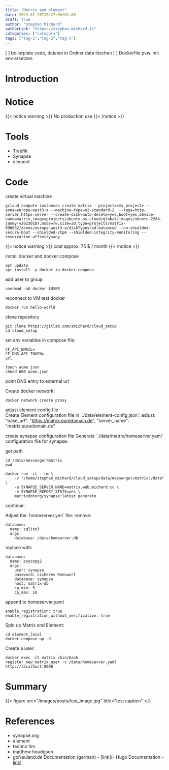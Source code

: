 ```yaml
---
title: "Matrix and element"
date: 2023-02-20T20:27:00+01:00
draft: true
author: "Stephan Michard"
authorLink: "https://stephan.michard.io"
categories: ["category"]
tags: ["tag-1","tag-2","tag-3"]
---
```


[ ] boilerplate code, dateien in Ordner data löschen
[ ] Dockerfile psw. mit env ersetzen

# Introduction

# Notice

{{< notice warning >}}
No production use
{{< /notice >}}

# Tools

- Traefik
- Synapse
- element

# Code

create virtual machine
```
gcloud compute instances create matrix --project=<my_project> --zone=europe-west3-a --machine-type=n2-standard-2  --tags=http-server,https-server --create-disk=auto-delete=yes,boot=yes,device-name=matrix,image=projects/ubuntu-os-cloud/global/images/ubuntu-2204-jammy-v20230107,mode=rw,size=20,type=projects/matrix-898032/zones/europe-west3-a/diskTypes/pd-balanced --no-shielded-secure-boot --shielded-vtpm --shielded-integrity-monitoring --reservation-affinity=any 
```
{{< notice warning >}}
cost approx. 75 $ / month
{{< /notice >}}


install docker and docker compose
```
apt update
apt install -y docker.io docker-compose
```

add user to group
```
usermod -aG docker $USER
```
reconnect to VM
test docker
```
docker run hello-world
```

clone repository
```
git clone https://gitlab.com/smichard/cloud_setup
cd cloud_setup
```

set env variables in compose file:
```
CF_API_EMAIL=
CF_DNS_API_TOKEN=
url
```

```
touch acme.json
chmod 600 acme.json
```

point DNS entry to external url

Create docker network:
```
docker network create proxy
```

adjust element config file  
Create Element configuration file in ´./data/element-config.json´:
adjust:  
"base_url": "https://matrix.euredomain.de",
"server_name": "matrix.euredomain.de"


create synapse configuration file
Generate ´./data/matrix/homeserver.yaml´ configuration file for synapse:

get path 
```
cd /data/messenger/matrix
pwd
```

```
docker run -it --rm \
    -v "/home/stephan_michard/cloud_setup/data/messenger/matrix:/data" \
    -e SYNAPSE_SERVER_NAME=matrix.web.michard.cc \
    -e SYNAPSE_REPORT_STATS=yes \
    matrixdotorg/synapse:latest generate
```

continue:


Adjust the ´homeserver.yml´ file:
remove:
```
database:
  name: sqlite3
  args:
    database: /data/homserver.db
```

replace with:
```
database:
  name: psycopg2
  args:
    user: synapse
    password: sicheres Kennwort
    database: synapse
    host: matrix-db
    cp_min: 5
    cp_max: 10
```

append to homeserver.yaml
```
enable_registration: true
enable_registration_without_verification: true
```

Spin up Matrix and Element:
```
cd element_local
docker-compose up -d
```

Create a user:
```
docker exec -it matrix /bin/bash
register_new_matrix_user -c /data/homeserver.yaml http://localhost:8008
```


# Summary
{{< figure src="/images/posts/test_image.jpg" title="test caption" >}}

# References
- synapse.org
- element
- techno tim
- matthew houdgson
- goNeuland.de Documentation (german) - [link](- Hugo Documentation - [link](https://gohugo.io/))